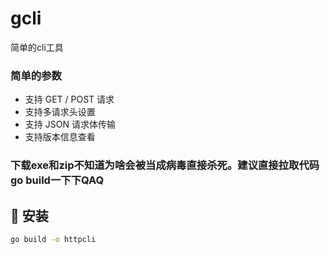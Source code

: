 # gcli
简单的cli工具

### 简单的参数
- 支持 GET / POST 请求
- 支持多请求头设置
- 支持 JSON 请求体传输
- 支持版本信息查看

### 下载exe和zip不知道为啥会被当成病毒直接杀死。建议直接拉取代码go build一下下QAQ
## 🚀 安装

```bash
go build -o httpcli

